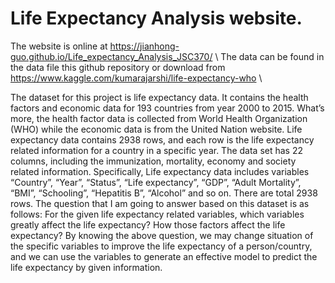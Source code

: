 # Life Expectancy Analysis website.

The website is online at https://jianhong-guo.github.io/Life_expectancy_Analysis_JSC370/ 
\\
The data can be found in the data file this github repository or download from https://www.kaggle.com/kumarajarshi/life-expectancy-who \\

The dataset for this project is life expectancy data. It contains the health factors and economic data for 193
countries from year 2000 to 2015. What’s more, the health factor data is collected from World Health Organization
(WHO) while the economic data is from the United Nation website. Life expectancy data contains 2938 rows, and
each row is the life expectancy related information for a country in a specific year. The data set has 22 columns,
including the immunization, mortality, economy and society related information. Specifically, Life expectancy data
includes variables “Country”, “Year”, “Status”, “Life expectancy”, “GDP”, “Adult Mortality”, “BMI”, “Schooling”,
“Hepatitis B”, “Alcohol” and so on. There are total 2938 rows.
The question that I am going to answer based on this dataset is as follows: For the given life expectancy related
variables, which variables greatly affect the life expectancy? How those factors affect the life expectancy?
By knowing the above question, we may change situation of the specific variables to improve the life expectancy
of a person/country, and we can use the variables to generate an effective model to predict the life expectancy by
given information.